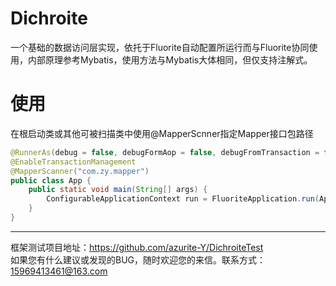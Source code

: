 Dichroite
=
一个基础的数据访问层实现，依托于Fluorite自动配置所运行而与Fluorite协同使用，内部原理参考Mybatis，使用方法与Mybatis大体相同，但仅支持注解式。

# 使用
在根启动类或其他可被扫描类中使用@MapperScnner指定Mapper接口包路径
```java
@RunnerAs(debug = false, debugFormAop = false, debugFromTransaction = false)
@EnableTransactionManagement
@MapperScanner("com.zy.mapper")
public class App {
	public static void main(String[] args) {
		ConfigurableApplicationContext run = FluoriteApplication.run(App.class, args);
	}
}
```
---   
框架测试项目地址：https://github.com/azurite-Y/DichroiteTest <br/>
如果您有什么建议或发现的BUG，随时欢迎您的来信。联系方式：15969413461@163.com
